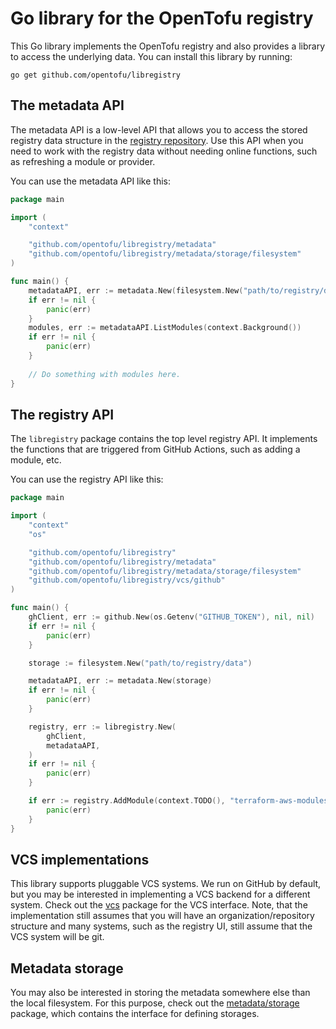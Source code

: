 # Go library for the OpenTofu registry

This Go library implements the OpenTofu registry and also provides a library to access the underlying data. You can install this library by running:

```
go get github.com/opentofu/libregistry
```

## The metadata API

The metadata API is a low-level API that allows you to access the stored registry data structure in the [registry repository](https://github.com/opentofu/registry). Use this API when you need to work with the registry data without needing online functions, such as refreshing a module or provider.

You can use the metadata API like this:

```go
package main

import (
    "context"

    "github.com/opentofu/libregistry/metadata"
    "github.com/opentofu/libregistry/metadata/storage/filesystem"
)

func main() {
    metadataAPI, err := metadata.New(filesystem.New("path/to/registry/data"))
    if err != nil {
        panic(err)
    }
    modules, err := metadataAPI.ListModules(context.Background())
    if err != nil {
        panic(err)
    }
    
    // Do something with modules here.
}
```

## The registry API

The `libregistry` package contains the top level registry API. It implements the functions that are triggered from GitHub Actions, such as adding a module, etc.

You can use the registry API like this:

```go
package main

import (
	"context"
	"os"

	"github.com/opentofu/libregistry"
	"github.com/opentofu/libregistry/metadata"
	"github.com/opentofu/libregistry/metadata/storage/filesystem"
	"github.com/opentofu/libregistry/vcs/github"
)

func main() {
	ghClient, err := github.New(os.Getenv("GITHUB_TOKEN"), nil, nil)
	if err != nil {
		panic(err)
	}

	storage := filesystem.New("path/to/registry/data")

	metadataAPI, err := metadata.New(storage)
	if err != nil {
		panic(err)
	}

	registry, err := libregistry.New(
		ghClient,
		metadataAPI,
	)
	if err != nil {
		panic(err)
	}

	if err := registry.AddModule(context.TODO(), "terraform-aws-modules/terraform-aws-iam"); err != nil {
		panic(err)
	}
}
```

## VCS implementations

This library supports pluggable VCS systems. We run on GitHub by default, but you may be interested in implementing a VCS backend for a different system. Check out the [vcs](vcs) package for the VCS interface. Note, that the implementation still assumes that you will have an organization/repository structure and many systems, such as the registry UI, still assume that the VCS system will be git.

## Metadata storage

You may also be interested in storing the metadata somewhere else than the local filesystem. For this purpose, check out the [metadata/storage](metadata/storage) package, which contains the interface for defining storages.